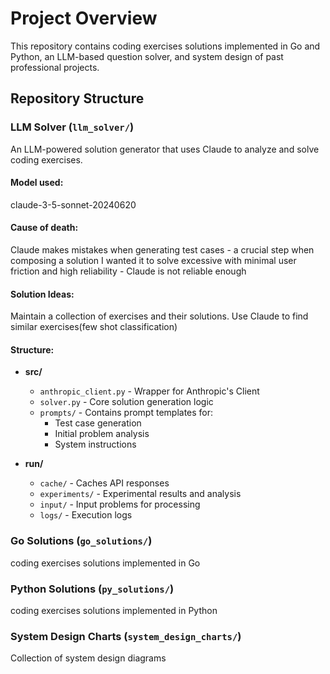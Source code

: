 # Project Overview

This repository contains coding exercises solutions implemented in Go and Python, an LLM-based question solver, and system design of past professional projects.

## Repository Structure

### LLM Solver (`llm_solver/`)

An LLM-powered solution generator that uses Claude to analyze and solve coding exercises.

#### Model used:
claude-3-5-sonnet-20240620

#### Cause of death:
Claude makes mistakes when generating test cases - a crucial step when composing a solution
I wanted it to solve excessive with minimal user friction and high reliability - Claude is not reliable enough

#### Solution Ideas:
Maintain a collection of exercises and their solutions. Use Claude to find similar exercises(few shot classification)  

#### Structure:

- **src/**
  - `anthropic_client.py` - Wrapper for Anthropic's Client
  - `solver.py` - Core solution generation logic
  - `prompts/` - Contains prompt templates for:
    - Test case generation
    - Initial problem analysis
    - System instructions

- **run/**
  - `cache/` - Caches API responses
  - `experiments/` - Experimental results and analysis
  - `input/` - Input problems for processing
  - `logs/` - Execution logs

### Go Solutions (`go_solutions/`)

coding exercises solutions implemented in Go

### Python Solutions (`py_solutions/`)

coding exercises solutions implemented in Python

### System Design Charts (`system_design_charts/`)

Collection of system design diagrams
